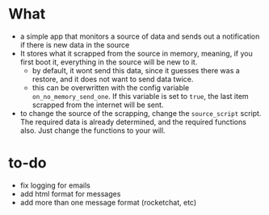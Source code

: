 # What
- a simple app that monitors a source of data and sends out a notification if there is new data in the source
- It stores what it scrapped from the source in memory, meaning, if you first boot it, everything in the source will be new to it.
    - by default, it wont send this data, since it guesses there was a restore, and it does not want to send data twice.
    - this can be overwritten with the config variable `on_no_memory_send_one`. If this variable is set to `true`, the last item scrapped from the internet will be sent.
- to change the source of the scrapping, change the `source_script` script. The required data is already determined, and the required functions also. Just change the functions to your will.

# to-do
- fix logging for emails
- add html format for messages
- add more than one message format (rocketchat, etc)
